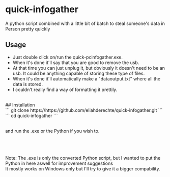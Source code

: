 # quick-infogather
A python script combined with a little bit of batch to steal someone's data in Person pretty quickly

## Usage <br>
- Just double click on/run the quick-pcinfogather.exe. <br>
- When it's done it'll say that you are good to remove the usb. <br>
- At that time you can just unplug it, but obviously it doesn't need to be an usb. It could be anything capable of storing these type of files. <br>
- When it's done it'll automatically make a "dataoutput.txt" where all the data is stored. <br>
- I couldn't really find a way of formatting it prettily.
<br>
## Installation <br>
```
git clone https://https://github.com/eliahderechte/quick-infogather.git 
```
```
cd quick-infogather
```

<br> and run the .exe or the Python if you wish to. <br>
<br>
<br>
<br>
<br>
Note: The .exe is only the converted Python script, but I wanted to put the Python in here aswell for improvement suggestions <br>
      It mostly works on Windows only but I'll try to give it a bigger compability.
